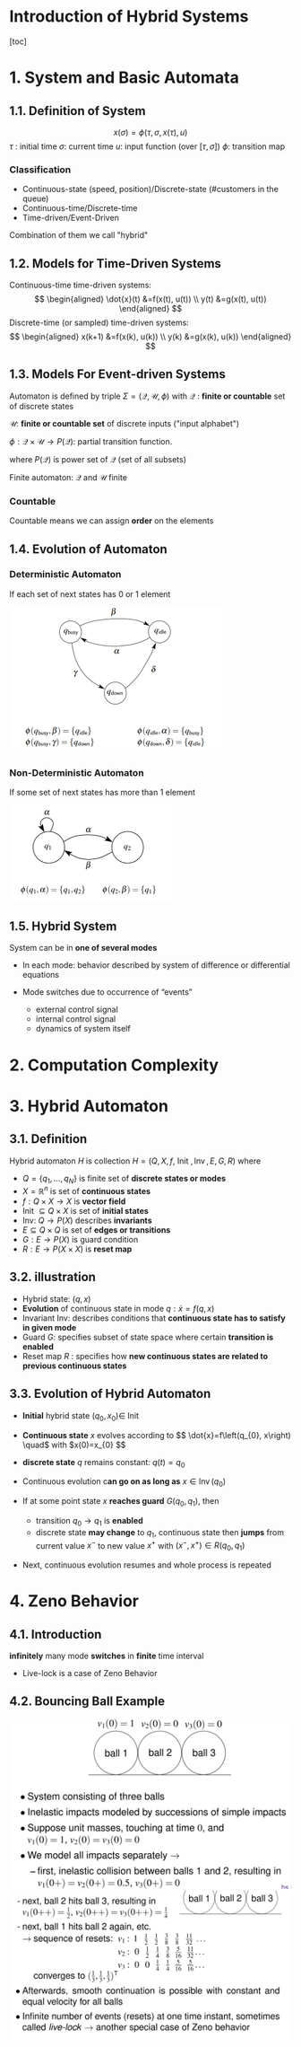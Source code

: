 # Introduction of Hybrid Systems

[toc]

# 1. System and Basic Automata

## 1.1. Definition of System

$$
x(\sigma)=\phi(\tau, \sigma, x(\tau), u)
$$
$\tau$ : initial time
$\sigma:$ current time
$u:$ input function (over $[\tau, \sigma])$
$\phi:$ transition map

### Classification

* Continuous-state (speed, position)/Discrete-state (#customers in the queue)
* Continuous-time/Discrete-time
* Time-driven/Event-Driven

Combination of them we call "hybrid"



## 1.2. Models for Time-Driven Systems

Continuous-time time-driven systems:
$$
\begin{aligned}
\dot{x}(t) &=f(x(t), u(t)) \\
y(t) &=g(x(t), u(t))
\end{aligned}
$$
Discrete-time (or sampled) time-driven systems:
$$
\begin{aligned}
x(k+1) &=f(x(k), u(k)) \\
y(k) &=g(x(k), u(k))
\end{aligned}
$$


## 1.3. Models For Event-driven Systems

Automaton is defined by triple $\Sigma=(\mathscr{Q}, \mathscr{U}, \phi)$ with
$\mathscr{Q}$ : **finite or countable** set of discrete states

$\mathscr{U}:$ **finite or countable set** of discrete inputs ("input alphabet")

$\phi: \mathscr{Q} \times \mathscr{U} \rightarrow P(\mathscr{Q}):$ partial transition function.

where $P(\mathscr{Q})$ is power set of $\mathscr{Q}$ (set of all subsets)

Finite automaton: $\mathscr{Q}$ and $\mathscr{U}$ finite

### Countable

Countable means we can assign **order** on the elements

## 1.4. Evolution of Automaton

### Deterministic Automaton

If each set of next states has 0 or 1 element

<img src="assets/image-20210510121204329.png" alt="image-20210510121204329" style="zoom:50%;" />

### Non-Deterministic Automaton

If some set of next states has more than 1 element  

<img src="assets/image-20210510121149231.png" alt="image-20210510121149231" style="zoom:50%;" />



## 1.5. Hybrid System

System can be in **one of several modes**  

* In each mode: behavior described by system of difference or differential equations  

* Mode switches due to occurrence of “events”  
  * external control signal  
  * internal control signal  
  * dynamics of system itself  



# 2. Computation Complexity







# 3. Hybrid Automaton

## 3.1. Definition

Hybrid automaton $H$ is collection $H=(Q, X, f$, Init $, \operatorname{lnv}, E, G, R)$ where
- $Q=\left\{q_{1}, \ldots, q_{N}\right\}$ is finite set of **discrete states or modes**
- $X=\mathbb{R}^{n}$ is set of **continuous states**
- $f: Q \times X \rightarrow X$ is **vector field**
- Init $\subseteq Q \times X$ is set of **initial states**
- Inv: $Q \rightarrow P(X)$ describes **invariants**
- $E \subseteq Q \times Q$ is set of **edges or transitions**
- $G: E \rightarrow P(X)$ is guard condition
- $R: E \rightarrow P(X \times X)$ is **reset map**

## 3.2. illustration

* Hybrid state: $(q, x)$
* **Evolution** of continuous state in mode $q: \dot{x}=f(q, x)$
* Invariant Inv: describes conditions that **continuous state has to satisfy in given mode**
* Guard $G:$ specifies subset of state space where certain **transition is enabled**
* Reset map $R$ : specifies how **new continuous states are related to previous continuous states**

## 3.3. Evolution of Hybrid Automaton

* **Initial** hybrid state $\left(q_{0}, x_{0}\right) \in$ Init

* **Continuous state** $x$ evolves according to
  $$
  \dot{x}=f\left(q_{0}, x\right) \quad$ with $x(0)=x_{0}
  $$
  
* **discrete state** $q$ remains constant: $q(t)=q_{0}$

* Continuous evolution c**an go on as long as** $x \in \operatorname{lnv}\left(q_{0}\right)$

* If at some point state $x$ **reaches guard** $G\left(q_{0}, q_{1}\right)$, then

  * transition $q_{0} \rightarrow q_{1}$ is **enabled**
  * discrete state **may change** to $q_{1}$, continuous state then **jumps** from current value $x^{-}$ to new value $x^{+}$ with $\left(x^{-}, x^{+}\right) \in R\left(q_{0}, q_{1}\right)$

* Next, continuous evolution resumes and whole process is repeated



# 4. Zeno Behavior

## 4.1. Introduction

**infinitely** many mode **switches** in **finite** time interval

* Live-lock is a case of Zeno Behavior



## 4.2. Bouncing Ball Example

<img src="assets/image-20210514185536654.png" alt="image-20210514185536654" style="zoom:50%;" />

<img src="assets/image-20210514185551686.png" alt="image-20210514185551686" style="zoom:50%;" />